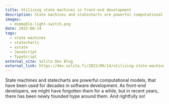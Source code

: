```yaml
---
title: Utilizing state machines in front-end development
description: State machines and statecharts are powerful computational models, that have been used for decades in software development. As front-end developers, we might have forgotten them for a while, but in recent years, there has been newly founded hype around them. And rightfully so!
images:
  - dimmable-light-switch.png
date: 2022-08-14
tags:
  - state machines
  - statecharts
  - xstate
  - JavaScript
  - TypeScript
external_site: Solita Dev Blog
external_link: https://dev.solita.fi/2022/09/14/utilizing-state-machines-in-front-end-development.html
---
```


State machines and statecharts are powerful computational models, that have been used for decades in software development. As front-end developers, we might have forgotten them for a while, but in recent years, there has been newly founded hype around them. And rightfully so!
